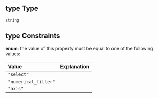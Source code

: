 ## type Type

`string`

## type Constraints

**enum**: the value of this property must be equal to one of the following values:

| Value                | Explanation |
| :------------------- | ----------- |
| `"select"`           |             |
| `"numerical_filter"` |             |
| `"axis"`             |             |
